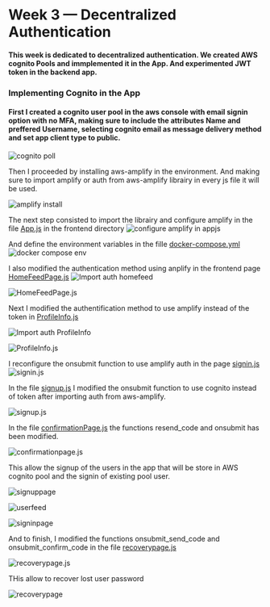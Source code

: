 # Week 3 — Decentralized Authentication
#### This week is dedicated to decentralized authentication. We created AWS cognito Pools and immplemented it in the App. And experimented JWT token in the backend app. 


### Implementing Cognito in the App
#### First I created a cognito user pool in the aws console with email signin option with no MFA, making sure to include the attributes Name and preffered Username, selecting cognito email as message delivery method and set app client type to public.

![cognito poll](assets/week3/week%203%20-%20UserPool%20AWS%20Console.png)

Then I proceeded by installing aws-amplify in the environment. And making sure to import amplify or auth from aws-amplify librairy in every js file it will be used.

![amplify install](assets/week3/Week%203%20-%20Amplify%20install.png)

The next step consisted to import the librairy and configure amplify in the file [App.js]() in the frontend directory 
![configure amplify in appjs](assets/week3/Week%203%20-%20Amplify%20AppJs.png)

And define the environment variables in the fille [docker-compose.yml]()
![docker compose env](assets/week3/Week%203%20-%20Env%20variables.png)

I also modified the authentication method using anplify in the frontend page [HomeFeedPage.js]()
![Import auth homefeed](assets/week3/Week%203%20-%20Import%20HomeFeedJS.png)

![HomeFeedPage.js](assets/week3/Week%203%20-%20Auth%20HomeFeedJs.png)

Next I modified the authentification method to use amplify instead of the token in [ProfileInfo.js]()

![Import auth ProfileInfo](/assets/week3/Week%203%20-%20Import%20ProfileInfoJs.png)

![ProfileInfo.js](assets/week3/Week%203%20-%20Signout%20ProfileInfoJs.png)

I reconfigure the onsubmit function to use amplify auth in the page [signin.js]()
![signin.js](assets/week3/Week%203%20-%20SigninPage.png)

In the file [signup.js]() I modified the onsubmit function to use cognito instead of token after importing auth from aws-amplify.

![signup.js](assets/week3/Week%203%20-%20SignupJs.png)

In the file [confirmationPage.js]() the functions resend_code and onsubmit has been modified.

![confirmationpage.js](assets/week3/Week%203%20-%20ConfirmationJS.png)

This allow the signup of the users in the app that will be store in AWS cognito pool and the signin of existing pool user.

![signuppage](assets/week3/Week%203%20-%20Signup%20page.png)

![userfeed](assets/week3/Week%203%20-%20Profile%20page.png)

![signinpage](assets/week3/Week%203%20-%20Signin%20Error.png)

And to finish, I modified the functions onsubmit_send_code and onsubmit_confirm_code in the file [recoverypage.js]()

![recoverypage.js](assets/week3/Week%203%20-%20RecoveryPageJS.png)

THis allow to recover lost user password

![recoverypage](assets/week3/Week%203%20-%20Recovery%20page.png)
